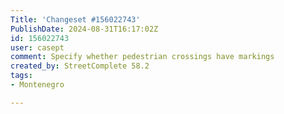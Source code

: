 ```yaml
---
Title: 'Changeset #156022743'
PublishDate: 2024-08-31T16:17:02Z
id: 156022743
user: casept
comment: Specify whether pedestrian crossings have markings
created_by: StreetComplete 58.2
tags:
- Montenegro

---
```

